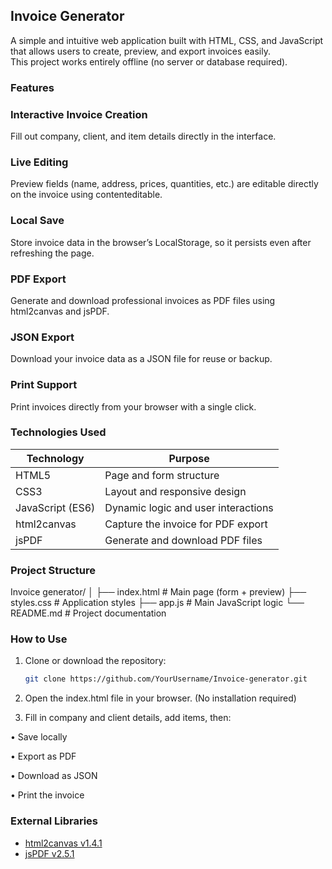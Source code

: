 ##  Invoice Generator 

A simple and intuitive web application built with HTML, CSS, and JavaScript that allows users to create, preview, and export invoices easily.  
This project works entirely offline (no server or database required).



###  Features

### Interactive Invoice Creation  
Fill out company, client, and item details directly in the interface.  
### Live Editing  
Preview fields (name, address, prices, quantities, etc.) are editable directly on the invoice using contenteditable.  
### Local Save  
Store invoice data in the browser’s LocalStorage, so it persists even after refreshing the page.  
### PDF Export  
Generate and download professional invoices as PDF files using html2canvas and jsPDF.  
### JSON Export  
Download your invoice data as a JSON file for reuse or backup.  
### Print Support  
Print invoices directly from your browser with a single click.  

###  Technologies Used

| Technology | Purpose |
|-------------|----------|
| HTML5 | Page and form structure |
| CSS3 | Layout and responsive design |
| JavaScript (ES6) | Dynamic logic and user interactions |
| html2canvas | Capture the invoice for PDF export |
| jsPDF | Generate and download PDF files |



###  Project Structure

Invoice generator/ │ ├── index.html        # Main page (form + preview) 
├── styles.css        # Application styles 
├── app.js            # Main JavaScript logic 
└── README.md         # Project documentation



###  How to Use

1. Clone or download the repository:
   ```bash
   git clone https://github.com/YourUsername/Invoice-generator.git
   ```
2. Open the index.html file in your browser.
(No installation required)

3. Fill in company and client details, add items, then:
   
• Save locally

• Export as PDF

• Download as JSON

• Print the invoice

###  External Libraries

- [html2canvas v1.4.1](https://cdnjs.com/libraries/html2canvas)  
- [jsPDF v2.5.1](https://cdnjs.com/libraries/jspdf)
